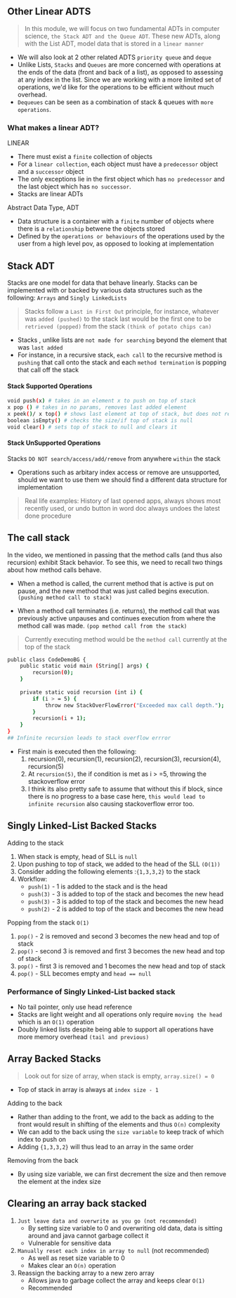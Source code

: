 ## Other Linear ADTS
> In this module, we will focus on two fundamental ADTs in computer science, `the Stack ADT and the Queue ADT`. These new ADTs, along with the List ADT, model data that is stored in a `linear manner`
* We will also look at 2 other related ADTS `priority queue` and `deque`
* Unlike Lists, `Stacks` and `Queues` are more concerned with operations at the ends of the data (front and back of a list), as opposed to assessing at any index in the list. Since we are working with a more limited set of operations, we'd like for the operations to be efficient without much overhead.
* `Dequeues` can be seen as a combination of stack & queues with `more operations`.

### What makes a linear ADT?
LINEAR 
* There must exist a `finite` collection of objects
* For a `linear collection`, each object must have a `predecessor` object and a `successor` object
* The only exceptions lie in the first object which has `no predecessor` and the last object which has `no successor`.
* Stacks are linear ADTs

Abstract Data Type, ADT
* Data structure is a container with a `finite` number of objects where there is a `relationship` betwene the objects stored
* Defined by the `operations or behaviours` of the operations used by the user from a high level pov, as opposed to looking at implementation

## Stack ADT
Stacks are one model for data that behave linearly.
Stacks can be implemented with or backed by various data structures such as the following: `Arrays` and `Singly LinkedLists`

> Stacks follow a `Last in First Out` principle, for instance, whatever was `added (pushed)` to the stack last would be the first one to be `retrieved (popped)` from the stack `(think of potato chips can)`
* Stacks , unlike lists are `not made for searching` beyond the element that was `last added`
* For instance, in a recursive stack, `each call` to the recursive method is `pushing` that call onto the stack and each `method termination` is popping that call off the stack 

#### Stack Supported Operations
```sh
void push(x) # takes in an element x to push on top of stack
x pop () # takes in no params, removes last added element 
x peek()/ x top() # shows last element at top of stack, but does not remove it
boolean isEmpty() # checks the size/if top of stack is null
void clear() # sets top of stack to null and clears it
```
#### Stack UnSupported Operations
Stacks `DO NOT search/access/add/remove` from anywhere `within` the stack
* Operations such as arbitary index access or remove are unsupported, should we want to use them we should find a different data structure for implementation

> Real life examples: History of last opened apps, always shows most recently used, or undo button in word doc always undoes the latest done procedure

## The call stack
In the video, we mentioned in passing that the method calls (and thus also recursion) exhibit Stack behavior. To see this, we need to recall two things about how method calls behave.

* When a method is called, the current method that is active is put on pause, and the new method that was just called begins execution. `(pushing method call to stack)`

* When a method call terminates (i.e. returns), the method call that was previously active unpauses and continues execution from where the method call was made. `(pop method call from the stack)`
> Currently executing method would be the `method call` currently at the top of the stack

```sh
public class CodeDemoBG {
    public static void main (String[] args) {
        recursion(0);
    }
    
    private static void recursion (int i) {
        if (i > = 5) {
            throw new StackOverFlowError("Exceeded max call depth.");
        }
        recursion(i + 1);
    }
}
## Infinite recursion leads to stack overflow errror
```
* First main is executed then the following:
    1. recursion(0), recursion(1), recursion(2), recursion(3), recursion(4), recursion(5)
    2. At `recursion(5)`, the if condition is met as i > =5, throwing the stackoverflow error
    3. I think its also pretty safe to assume that without this if block, since there is no progress to a base case here, `this would lead to infinite recursion` also causing stackoverflow error too.
## Singly Linked-List Backed Stacks
Adding to the stack
1. When stack is empty, head of SLL is `null`
2. Upon pushing to top of stack, we added to the head of the SLL `(O(1))`
3. Consider adding the following elements :`{1,3,3,2}` to the stack
4. Workflow:
    * `push(1)` - 1 is added to the stack and is the head
    * `push(3)` - 3 is added to top of the stack and becomes the new head
    * `push(3)` - 3 is added to top of the stack and becomes the new head
    * `push(2)` - 2 is added to top of the stack and becomes the new head

Popping from the stack `O(1)`
1.  `pop()` - 2 is removed and second 3 becomes the new head and top of stack
2.  `pop()` - second 3 is removed and first 3 becomes the new head and top of stack
3.  `pop()` - first 3 is removed and 1 becomes the new head and top of stack
4. `pop()` - SLL becomes empty and `head == null`

### Performance of Singly Linked-List backed stack
* No tail pointer, only use head reference
* Stacks are light weight and all operations only require `moving the head` which is an `O(1)` operation
* Doubly linked lists despite being able to support all operations have more memory overhead `(tail and previous)`


## Array Backed Stacks
> Look out for size of array, when stack is empty, `array.size() = 0`
* Top of stack in array is always at `index size - 1`

Adding to the back
* Rather than adding to the front, we add to the back as adding to the front would result in shifting of the elements and thus `O(n)` complexity
* We can add to the back using the `size variable` to keep track of which index to push on
* Adding `{1,3,3,2}` will thus lead to an array in the same order

Removing from the back
* By using size variable, we can first decrement the size and then remove the element at the index size

## Clearing an array back stacked
1. `Just leave data and overwrite as you go (not recommended)`
    * By setting size variable to 0 and overwriting old data, data is sitting around and java cannot garbage collect it
    * Vulnerable for sensitive data
2. `Manually reset each index in array to null` (not recommended)
    * As well as reset size variable to 0
    * Makes clear an `O(n)` operation
3. Reassign the backing array to a new zero array 
    * Allows java to garbage collect the array and keeps clear `O(1)`
    * Recommended